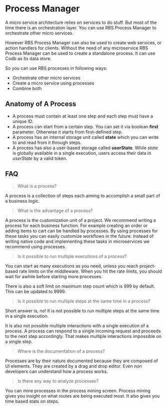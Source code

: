 # Process Manager <!-- {docsify-ignore} -->

A micro service architecture relies on services to do stuff.
But most of the time there is an orchestration layer.
You can use RBS Process Manager to orchestrate other micro services.

However RBS Process Manager can also be used to create web services, or action handlers for clients.
Without the need of any microservice RBS Process Manager can be used to create a standalone process.
It can use Codb as its data store.

So you can use RBS processes in following ways:

- Orchestrate other micro services
- Create a micro service using processes
- Combine both

## Anatomy of A Process

- A process must contain at least one step and each step must have a unique ID.
- A process can start from a certain step. You can set it via boolean **first** parameter. Otherwise it starts from first-defined step.
- A process has an internal storage unit called **state** which you can write to and read from it through steps.
- A process has also a user-based storage called **userState**.
While *state* is globally available in a single execution, users access their data in *userState* by a valid token.

## FAQ

> What is a process?

A process is a collection of steps each aiming to accomplish a small part of a business logic.

> What is the advantage of a process?

A process is the customization unit of a project. We recommend writing a process for each business function. For example creating an order or adding items to cart can be handled by processes. By using processes for these tasks you can easily customize workflows in the future. Instead of writing native code and implementing these tasks in microservices we recommend using processes.

> Is it possible to run multiple executions of a process?

You can start as many executions as you need, unless you reach project-based rate limits on the middleware.
When you hit the rate limits, you should wait for awhile before starting more processes.

There is also a soft limit on maximum step count which is 999 by default.
This can be updated to 9999.

> Is it possible to run multiple steps at the same time in a process?

Short answer is, no! It is not possible to run multiple steps at the same time in a single execution.

It is also not possible multiple interactions with a single execution of a process.
A process can respond to a single incoming request and proceeds to the next step accordingly.
That makes multiple interactions impossible on a single step.

> Where is the documentation of a process?

Processes are by their nature documented because they are composed of UI elements. They are created by a drag and drop editor. Even non developers can understand how a process works.

> Is there any way to analyze processes?

You can mine processes in the process mining screen. Process mining gives you insight on what routes are being executed most. It also gives you time based stats on steps.
